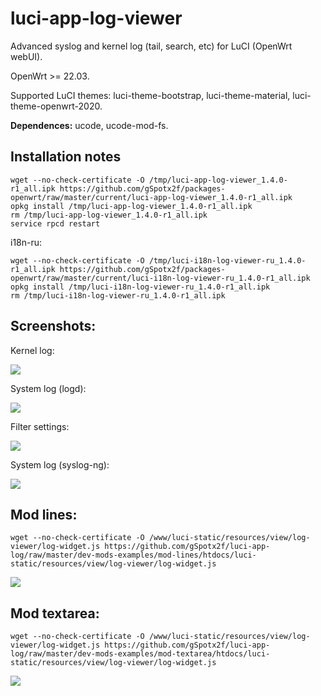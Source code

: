 # luci-app-log-viewer
Advanced syslog and kernel log (tail, search, etc) for LuCI (OpenWrt webUI).

OpenWrt >= 22.03.

Supported LuCI themes: luci-theme-bootstrap, luci-theme-material, luci-theme-openwrt-2020.

**Dependences:** ucode, ucode-mod-fs.

## Installation notes

    wget --no-check-certificate -O /tmp/luci-app-log-viewer_1.4.0-r1_all.ipk https://github.com/gSpotx2f/packages-openwrt/raw/master/current/luci-app-log-viewer_1.4.0-r1_all.ipk
    opkg install /tmp/luci-app-log-viewer_1.4.0-r1_all.ipk
    rm /tmp/luci-app-log-viewer_1.4.0-r1_all.ipk
    service rpcd restart

i18n-ru:

    wget --no-check-certificate -O /tmp/luci-i18n-log-viewer-ru_1.4.0-r1_all.ipk https://github.com/gSpotx2f/packages-openwrt/raw/master/current/luci-i18n-log-viewer-ru_1.4.0-r1_all.ipk
    opkg install /tmp/luci-i18n-log-viewer-ru_1.4.0-r1_all.ipk
    rm /tmp/luci-i18n-log-viewer-ru_1.4.0-r1_all.ipk

## Screenshots:

Kernel log:

![](https://github.com/gSpotx2f/luci-app-log/blob/master/screenshots/01.jpg)

System log (logd):

![](https://github.com/gSpotx2f/luci-app-log/blob/master/screenshots/02.jpg)

Filter settings:

![](https://github.com/gSpotx2f/luci-app-log/blob/master/screenshots/03.jpg)

System log (syslog-ng):

![](https://github.com/gSpotx2f/luci-app-log/blob/master/screenshots/04.jpg)

## Mod lines:

    wget --no-check-certificate -O /www/luci-static/resources/view/log-viewer/log-widget.js https://github.com/gSpotx2f/luci-app-log/raw/master/dev-mods-examples/mod-lines/htdocs/luci-static/resources/view/log-viewer/log-widget.js

![](https://github.com/gSpotx2f/luci-app-log/blob/master/dev-mods-examples/mod-lines/screenshots/01.jpg)

## Mod textarea:

    wget --no-check-certificate -O /www/luci-static/resources/view/log-viewer/log-widget.js https://github.com/gSpotx2f/luci-app-log/raw/master/dev-mods-examples/mod-textarea/htdocs/luci-static/resources/view/log-viewer/log-widget.js

![](https://github.com/gSpotx2f/luci-app-log/blob/master/dev-mods-examples/mod-textarea/screenshots/01.jpg)
